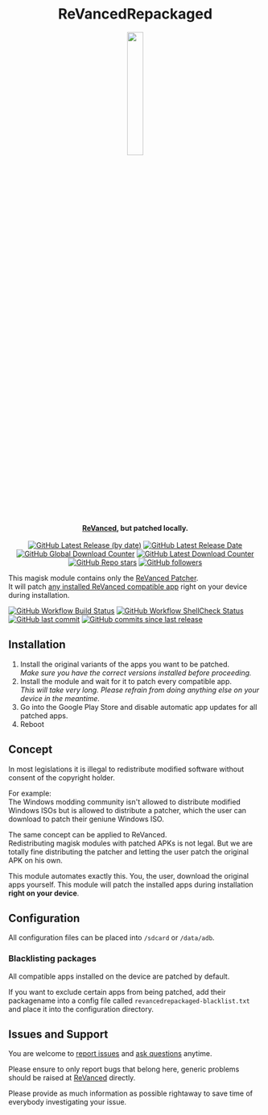 
<div align=center>
   <h1>ReVancedRepackaged</h1>
   <img src=logo/logo_standalone.svg width=25%>
   <br>
   <b>
      <a href=https://github.com/revanced>ReVanced</a>, 
      but patched locally.
   </b>
   <br>
   <br>
   <div>
      <a href="https://github.com/programminghoch10/ReVancedRepackaged/releases/latest"><img src="https://img.shields.io/github/v/release/programminghoch10/ReVancedRepackaged?label=latest&logo=github&display_name=release" alt="GitHub Latest Release (by date)"></a>
      <a href="https://github.com/programminghoch10/ReVancedRepackaged/releases/latest"><img src="https://img.shields.io/github/release-date/programminghoch10/ReVancedRepackaged?logo=github" alt="GitHub Latest Release Date"></a>
      <br>
      <a href="https://github.com/programminghoch10/ReVancedRepackaged/releases"><img src="https://img.shields.io/github/downloads/programminghoch10/ReVancedRepackaged/total?logo=github" alt="GitHub Global Download Counter"></a>
      <a href="https://github.com/programminghoch10/ReVancedRepackaged/releases/latest"><img src="https://img.shields.io/github/downloads/programminghoch10/ReVancedRepackaged/latest/total?logo=github" alt="GitHub Latest Download Counter"></a>
      <br>
      <a href="https://github.com/programminghoch10/ReVancedRepackaged/stargazers"><img src="https://img.shields.io/github/stars/programminghoch10/ReVancedRepackaged?style=social" alt="GitHub Repo stars"></a>
      <a href="https://github.com/programminghoch10"><img src="https://img.shields.io/github/followers/programminghoch10?style=social" alt="GitHub followers"></a>
   </div>
</div>

This magisk module 
contains only the 
[ReVanced Patcher](https://github.com/revanced/revanced-cli). \
It will patch 
[any installed ReVanced compatible app](https://revanced.app/patches) 
right on your device during installation.

<a href="https://github.com/programminghoch10/ReVancedRepackaged/actions/workflows/build.yml"><img src="https://img.shields.io/github/actions/workflow/status/programminghoch10/ReVancedRepackaged/build.yml?logo=github%20actions&logoColor=white" alt="GitHub Workflow Build Status"></a>
<a href="https://github.com/programminghoch10/ReVancedRepackaged/actions/workflows/shellcheck.yml"><img src="https://img.shields.io/github/actions/workflow/status/programminghoch10/ReVancedRepackaged/shellcheck.yml?logo=github%20actions&logoColor=white&label=shellcheck" alt="GitHub Workflow ShellCheck Status"></a>
<br>
<a href="https://github.com/programminghoch10/ReVancedRepackaged/commits/main"><img src="https://img.shields.io/github/last-commit/programminghoch10/ReVancedRepackaged?logo=git&logoColor=white" alt="GitHub last commit"></a>
<a href="https://github.com/programminghoch10/ReVancedRepackaged/compare/"><img src="https://img.shields.io/github/commits-since/programminghoch10/ReVancedRepackaged/latest?logo=git&logoColor=white" alt="GitHub commits since last release"></a>

## Installation

1. Install the original variants of the apps you want to be patched.  
   *Make sure you have the correct versions installed before proceeding.*
1. Install the module and wait for it to patch every compatible app.  
   *This will take very long.*
   *Please refrain from doing anything else on your device in the meantime.*
1. Go into the Google Play Store and disable automatic app updates for all patched apps.
1. Reboot

## Concept

In most legislations it is illegal to redistribute modified software 
without consent of the copyright holder.

For example:  
The Windows modding community isn't allowed to distribute modified Windows ISOs
but is allowed to distribute a patcher, 
which the user can download to patch their geniune Windows ISO.

The same concept can be applied to ReVanced.  
Redistributing magisk modules with patched APKs is not legal.
But we are totally fine distributing the patcher 
and letting the user patch the original APK on his own.

This module automates exactly this.
You, the user, download the original apps yourself.
This module will patch the installed apps during installation
**right on your device**.

## Configuration

All configuration files can be placed into `/sdcard` or `/data/adb`.

### Blacklisting packages

All compatible apps installed on the device are patched by default.

If you want to exclude certain apps from being patched,
add their packagename into a config file called `revancedrepackaged-blacklist.txt`
and place it into the configuration directory.

## Issues and Support

You are welcome to 
[report issues](https://github.com/programminghoch10/ReVancedRepackaged/issues) 
and 
[ask questions](https://github.com/programminghoch10/ReVancedRepackaged/discussions) 
anytime.

Please ensure to only report bugs that belong here,
generic problems should be raised at 
[ReVanced](https://github.com/revanced)
directly.

Please provide as much information as possible rightaway
to save time of everybody investigating your issue.
